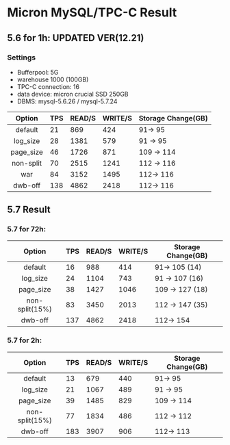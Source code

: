 # Micron MySQL/TPC-C Result

## 5.6 for 1h: **UPDATED VER(12.21)**

### Settings

- Bufferpool: 5G
- warehouse 1000 (100GB)
- TPC-C connection: 16
- data device: micron crucial SSD 250GB
- DBMS: mysql-5.6.26 / mysql-5.7.24

| Option   |  TPS | READ/S | WRITE/S  | Storage Change(GB)| 
|:----------:|-------------|-------------|-------------|-------------|
|default| 21 | 869 | 424   | 91-> 95  |
|log_size| 28 | 1381  | 579 | 91 -> 95 |
|page_size| 46 |  1726 | 871 | 109 -> 114|
|non-split| 70 | 2515 | 1241 | 112 -> 116 | 
|war | 84 |  3152 | 1495 |112-> 116 | 
|dwb-off | 138 |  4862 | 2418 |112-> 116 | 


## 5.7 Result
### 5.7 for 72h:

| Option   |  TPS | READ/S | WRITE/S  |Storage Change(GB)| 
|:----------:|-------------|-------------|-------------|-------------|
|default| 16 | 988  | 414 | 91-> 105 (14)  |
|log_size| 24 | 1104  | 743 |  91 -> 107 (16) |
|page_size| 38 |   1427 | 1046  |109 -> 127 (18)|
|non-split(15%)| 83 | 3450  | 2013 | 112 -> 147 (35) | 
|dwb-off | 137 |  4862 | 2418 | 112-> 154 | 

### 5.7 for 2h:

| Option   |  TPS | READ/S | WRITE/S  | Storage Change(GB)| 
|:----------:|-------------|-------------|-------------|-------------|
|default| 13 | 679  | 440  | 91-> 95  |
|log_size| 21 | 1067  | 489 | 91 -> 95 |
|page_size| 39 |  1485 | 829 | 109 -> 114|
|non-split(15%)| 77 | 1834  | 486 | 112 -> 112 | 
|dwb-off | 183 |  3907 | 906 | 112-> 113 | 
